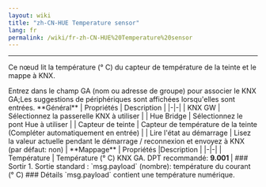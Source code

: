 ```yaml
---
layout: wiki
title: "zh-CN-HUE Temperature sensor"
lang: fr
permalink: /wiki/fr-zh-CN-HUE%20Temperature%20sensor
---
```

---
<p> Ce nœud lit la température (° C) du capteur de température de la teinte et le mappe à KNX.</p>
Entrez dans le champ GA (nom ou adresse de groupe) pour associer le KNX GA;Les suggestions de périphériques sont affichées lorsqu'elles sont entrées.
**Général**
| Propriétés | Description |
|-|-|
| KNX GW | Sélectionnez la passerelle KNX à utiliser |
| Hue Bridge | Sélectionnez le pont Hue à utiliser |
| Capteur de teinte | Capteur de température de la teinte (Compléter automatiquement en entrée) |
| Lire l'état au démarrage | Lisez la valeur actuelle pendant le démarrage / reconnexion et envoyez à KNX (par défaut: non) |
**Mappage**
| Propriétés |Description |
|-|-|
| Température | Température (° C) KNX GA. DPT recommandé: <b> 9.001 </b> |
### Sortir
1. Sortie standard
: `msg.payload` (nombre): température du courant (° C)
### Détails
`msg.payload` contient une température numérique.
